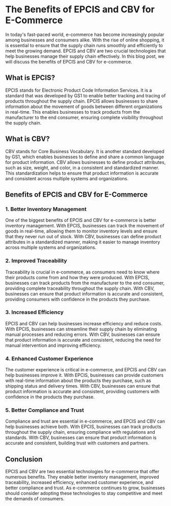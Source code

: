 # The Benefits of EPCIS and CBV for E-Commerce

In today's fast-paced world, e-commerce has become increasingly popular among businesses and consumers alike. With the rise of online shopping, it is essential to ensure that the supply chain runs smoothly and efficiently to meet the growing demand. EPCIS and CBV are two crucial technologies that help businesses manage their supply chain effectively. In this blog post, we will discuss the benefits of EPCIS and CBV for e-commerce.

## What is EPCIS?

EPCIS stands for Electronic Product Code Information Services. It is a standard that was developed by GS1 to enable better tracking and tracing of products throughout the supply chain. EPCIS allows businesses to share information about the movement of goods between different organizations in real-time. This enables businesses to track products from the manufacturer to the end consumer, ensuring complete visibility throughout the supply chain.

## What is CBV?

CBV stands for Core Business Vocabulary. It is another standard developed by GS1, which enables businesses to define and share a common language for product information. CBV allows businesses to define product attributes, such as size, weight, and color, in a consistent and standardized manner. This standardization helps to ensure that product information is accurate and consistent across multiple systems and organizations.

## Benefits of EPCIS and CBV for E-Commerce

### 1. Better Inventory Management

One of the biggest benefits of EPCIS and CBV for e-commerce is better inventory management. With EPCIS, businesses can track the movement of goods in real-time, allowing them to monitor inventory levels and ensure that they never run out of stock. With CBV, businesses can define product attributes in a standardized manner, making it easier to manage inventory across multiple systems and organizations.

### 2. Improved Traceability

Traceability is crucial in e-commerce, as consumers need to know where their products come from and how they were produced. With EPCIS, businesses can track products from the manufacturer to the end consumer, providing complete traceability throughout the supply chain. With CBV, businesses can ensure that product information is accurate and consistent, providing consumers with confidence in the products they purchase.

### 3. Increased Efficiency

EPCIS and CBV can help businesses increase efficiency and reduce costs. With EPCIS, businesses can streamline their supply chain by eliminating manual processes and reducing errors. With CBV, businesses can ensure that product information is accurate and consistent, reducing the need for manual intervention and improving efficiency.

### 4. Enhanced Customer Experience

The customer experience is critical in e-commerce, and EPCIS and CBV can help businesses improve it. With EPCIS, businesses can provide customers with real-time information about the products they purchase, such as shipping status and delivery times. With CBV, businesses can ensure that product information is accurate and consistent, providing customers with confidence in the products they purchase.

### 5. Better Compliance and Trust

Compliance and trust are essential in e-commerce, and EPCIS and CBV can help businesses achieve both. With EPCIS, businesses can track products throughout the supply chain, ensuring compliance with regulations and standards. With CBV, businesses can ensure that product information is accurate and consistent, building trust with customers and partners.

## Conclusion

EPCIS and CBV are two essential technologies for e-commerce that offer numerous benefits. They enable better inventory management, improved traceability, increased efficiency, enhanced customer experience, and better compliance and trust. As e-commerce continues to grow, businesses should consider adopting these technologies to stay competitive and meet the demands of consumers.
